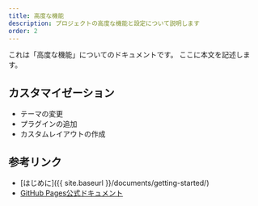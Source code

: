```yaml
---
title: 高度な機能
description: プロジェクトの高度な機能と設定について説明します
order: 2
---
```


これは「高度な機能」についてのドキュメントです。
ここに本文を記述します。

## カスタマイゼーション

- テーマの変更
- プラグインの追加
- カスタムレイアウトの作成

## 参考リンク

- [はじめに]({{ site.baseurl }}/documents/getting-started/)
- [GitHub Pages公式ドキュメント](https://docs.github.com/ja/pages)
